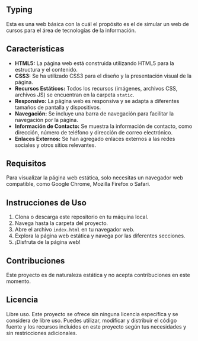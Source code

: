 ## Typing

Esta es una web básica con la cuál el propósito es el de simular un web de cursos para el área de tecnologías de la información.

## Características

- **HTML5:** La página web está construida utilizando HTML5 para la estructura y el contenido.
- **CSS3:** Se ha utilizado CSS3 para el diseño y la presentación visual de la página.
- **Recursos Estáticos:** Todos los recursos (imágenes, archivos CSS, archivos JS) se encuentran en la carpeta `static`.
- **Responsivo:** La página web es responsiva y se adapta a diferentes tamaños de pantalla y dispositivos.
- **Navegación:** Se incluye una barra de navegación para facilitar la navegación por la página.
- **Información de Contacto:** Se muestra la información de contacto, como dirección, número de teléfono y dirección de correo electrónico.
- **Enlaces Externos:** Se han agregado enlaces externos a las redes sociales y otros sitios relevantes.

## Requisitos

Para visualizar la página web estática, solo necesitas un navegador web compatible, como Google Chrome, Mozilla Firefox o Safari.

## Instrucciones de Uso

1. Clona o descarga este repositorio en tu máquina local.
2. Navega hasta la carpeta del proyecto.
3. Abre el archivo `index.html` en tu navegador web.
4. Explora la página web estática y navega por las diferentes secciones.
5. ¡Disfruta de la página web!

## Contribuciones

Este proyecto es de naturaleza estática y no acepta contribuciones en este momento.

## Licencia
Libre uso.
Este proyecto se ofrece sin ninguna licencia específica y se considera de libre uso. Puedes utilizar, modificar y distribuir el código fuente y los recursos incluidos en este proyecto según tus necesidades y sin restricciones adicionales.
